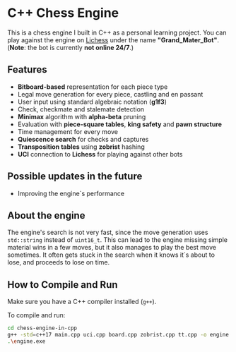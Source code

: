 # C++ Chess Engine

This is a chess engine I built in C++ as a personal learning project. You can play against the engine on [Lichess](https://lichess.org/@/Grand_Mater_Bot) under the name **"Grand_Mater_Bot"**.
(**Note**: the bot is currently **not online 24/7**.)

## Features

- **Bitboard-based** representation for each piece type
- Legal move generation for every piece, castling and en passant
- User input using standard algebraic notation (**g1f3**)
- Check, checkmate and stalemate detection
- **Minimax** algorithm with **alpha-beta** pruning
- Evaluation with **piece-square tables**, **king safety** and **pawn structure**
- Time management for every move
- **Quiescence search** for checks and captures
- **Transposition tables** using **zobrist** hashing
- **UCI** connection to **Lichess** for playing against other bots

## Possible updates in the future

- Improving the engine`s performance

## About the engine

The engine's search is not very fast, since the move generation uses `std::string` instead of `uint16_t`. This can lead to the engine missing simple material wins in a few moves, but it also manages to play the best move sometimes. It often gets stuck in the search when it knows it´s about to lose, and proceeds to lose on time.

## How to Compile and Run

Make sure you have a C++ compiler installed (`g++`).

To compile and run:

```bash
cd chess-engine-in-cpp
g++ -std=c++17 main.cpp uci.cpp board.cpp zobrist.cpp tt.cpp -o engine.exe
.\engine.exe
```
